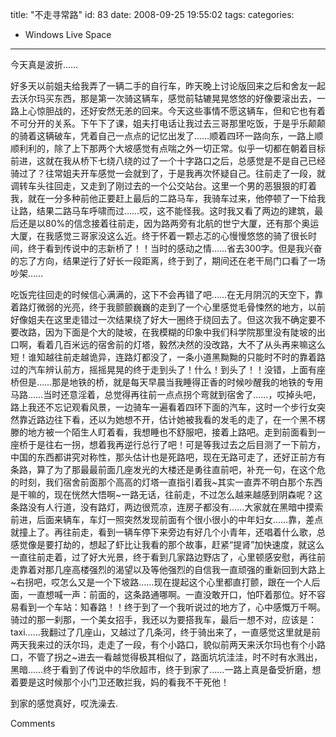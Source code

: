 title: "不走寻常路"
id: 83
date: 2008-09-25 19:55:02
tags: 
categories: 
- Windows Live Space
---


今天真是波折……

好多天以前姐夫给我弄了一辆二手的自行车，昨天晚上讨论版回来之后和舍友一起去沃尔玛买东西，那是第一次骑这辆车，感觉前轱辘晃晃悠悠的好像要滚出去，一路上心惊胆战的，还好安然无恙的回来。今天这些事情不愿这辆车，但和它也有着不可分开的关系。下午下了课，姐夫打电话让我过去三哥那里吃饭，于是乎乐颠颠的骑着这辆破车，凭着自己一点点的记忆出发了……顺着四环一路向东，一路上顺顺利利的，除了上下那两个大坡感觉有点喘之外一切正常。似乎一切都在朝着目标前进，这就在我从桥下七绕八绕的过了一个十字路口之后，总感觉是不是自己已经骑过了？往常姐夫开车感觉一会就到了，于是我再次怀疑自己。往前走了一段，就调转车头往回走，又走到了刚过去的一个公交站台。这里一个男的恶狠狠的盯着我，就在一分多种前他正要赶上最后的二路马车，我骑车过来，他停顿了一下给我让路，结果二路马车呼啸而过……哎，这不能怪我。这时我又看了两边的建筑，最后还是以80%的信念接着往前走，因为路两旁有北航的世宁大厦，还有那个奥运大厦，在我感觉三哥家没这么近。终于怀着一颗忐忑的心慢慢悠悠的骑了很长时间，终于看到传说中的志新桥了！！当时的感动之情……省去300字。但是我兴奋的忘了方向，结果逆行了好长一段距离，终于到了，期间还在老干局门口看了一场吵架……

吃饭完往回走的时候信心满满的，这下不会再错了吧……在无月阴沉的天空下，靠着路灯微弱的光亮，终于我颤颤巍巍的走到了一个心里感觉毛骨悚然的地方，以前好像姐夫在这里走错过一次结果绕了好大一圈终于绕回去了。但这次我不确定要不要改路，因为下面是个大的陡坡，在我模糊的印象中我们科学院那里没有陡坡的出口啊，看着几百米远的宿舍前的灯塔，毅然决然的没改路，大不了从头再来嘛这么短！谁知越往前走越诡异，连路灯都没了，一条小道黑黝黝的只能时不时的靠着路过的汽车辨认前方，摇摇晃晃的终于走到头了！什么！到头了！！没错，上面有座桥但是……那是地铁的桥，就是每天早晨当我睡得正香的时候吵醒我的地铁的专用马路……当时还意淫着，总觉得再往前一点点拐个弯就到宿舍了……，哎掉头吧，路上我还不忘记观看风景，一边骑车一遍看着四环下面的汽车，这时一个步行女突然靠近路边往下看，还以为她想不开，估计她被我看的发毛的走了，在一个黑不楞滕的地方被一个陌生人盯着看，我想睡也不舒服吧，接着上路吧。走到前面看到一座桥于是往右一拐，想着我再逆行总行了吧！可是等我过去之后目测了一下前方，中国的东西都讲究对称性，那头估计也是死路吧，现在无路可走了，还好正前方有条路，算了为了那最最前面几座发光的大楼还是勇往直前吧，补充一句，在这个危的时刻，我们宿舍前面那个高高的灯塔一直指引着我~其实一直弄不明白那个东西是干嘛的，现在恍然大悟啊~一路无话，往前走，不过怎么越来越感到阴森呢？这条路没有人行道，没有路灯，两边很荒凉，连房子都没有……大家就在黑暗中摸索前进，后面来辆车，车灯一照突然发现前面有个很小很小的中年妇女……靠，差点就撞上了。再往前走，看到一辆车停下来旁边有好几个小青年，还唱着什么歌，总感觉像是要打劫的，想起了虾比让我看的那个故事，赶紧“提肾”加快速度，就这么一直往前走着，过了好大光景，终于看到几家路边野店了，心里顿感安慰，再往前走靠着对那几座高楼强烈的渴望以及等他强烈的自信我一直顽强的重新回到大路上~右拐吧，哎怎么又是一个下坡路……现在提起这个心里都直打颤，跟在一个人后面，一直想喊一声：前面的，这条路通哪啊。一直没敢开口，怕吓着那位。好不容易看到一个车站：知春路！！终于到了一个我听说过的地方了，心中感慨万千啊。骑过的那一刹那，一个美女招手，我还以为要搭我车，最后一想不对，应该是：taxi……我翻过了几座山，又越过了几条河，终于骑出来了，一直感觉这里就是前两天我来过的沃尔玛，走走了一段，有个小路口，貌似前两天来沃尔玛也有个小路口，不管了拐之~进去一看越觉得极其相似了，路面坑坑洼洼，时不时有水溅出，黑暗……终于看到了传说中的华欣超市，终于到家了……一路上真是备受折磨，想着要是这时候那个小门卫还敢拦我，妈的看我不干死他！

到家的感觉真好，哎洗澡去.

Comments
